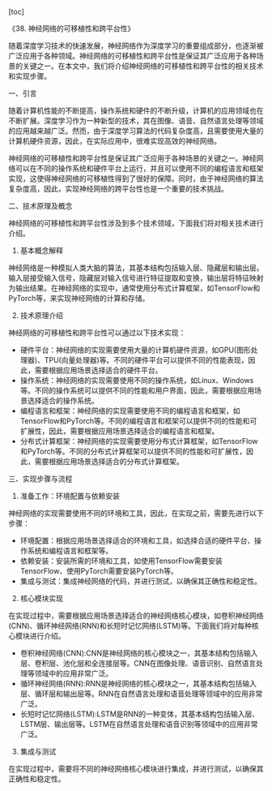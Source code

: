 
[toc]                    
                
                
《38. 神经网络的可移植性和跨平台性》

随着深度学习技术的快速发展，神经网络作为深度学习的重要组成部分，也逐渐被广泛应用于各种领域。神经网络的可移植性和跨平台性是保证其广泛应用于各种场景的关键之一。在本文中，我们将介绍神经网络的可移植性和跨平台性的相关技术和实现步骤。

一、引言

随着计算机性能的不断提高，操作系统和硬件的不断升级，计算机的应用领域也在不断扩展。深度学习作为一种新型的技术，其在图像、语音、自然语言处理等领域的应用越来越广泛。然而，由于深度学习算法的代码复杂度高，且需要使用大量的计算机硬件资源，因此，在实际应用中，很难实现高效的神经网络。

神经网络的可移植性和跨平台性是保证其广泛应用于各种场景的关键之一。神经网络可以在不同的操作系统和硬件平台上运行，并且可以使用不同的编程语言和框架实现，这使得神经网络的可移植性得到了很好的保障。同时，由于神经网络的算法复杂度高，因此，实现神经网络的跨平台性也是一个重要的技术挑战。

二、技术原理及概念

神经网络的可移植性和跨平台性涉及到多个技术领域，下面我们将对相关技术进行介绍。

1. 基本概念解释

神经网络是一种模拟人类大脑的算法，其基本结构包括输入层、隐藏层和输出层。输入层接受输入信号，隐藏层对输入信号进行特征提取和变换，输出层将特征映射为输出结果。在神经网络的实现中，通常使用分布式计算框架，如TensorFlow和PyTorch等，来实现神经网络的计算和存储。

2. 技术原理介绍

神经网络的可移植性和跨平台性可以通过以下技术实现：

- 硬件平台：神经网络的实现需要使用大量的计算机硬件资源，如GPU(图形处理器)、TPU(向量处理器)等。不同的硬件平台可以提供不同的性能表现，因此，需要根据应用场景选择适合的硬件平台。
- 操作系统：神经网络的实现需要使用不同的操作系统，如Linux、Windows等。不同的操作系统可以提供不同的性能和用户界面，因此，需要根据应用场景选择适合的操作系统。
- 编程语言和框架：神经网络的实现需要使用不同的编程语言和框架，如TensorFlow和PyTorch等。不同的编程语言和框架可以提供不同的性能和可扩展性，因此，需要根据应用场景选择适合的编程语言和框架。
- 分布式计算框架：神经网络的实现需要使用分布式计算框架，如TensorFlow和PyTorch等。不同的分布式计算框架可以提供不同的性能和可扩展性，因此，需要根据应用场景选择适合的分布式计算框架。

三、实现步骤与流程

1. 准备工作：环境配置与依赖安装

神经网络的实现需要使用不同的环境和工具，因此，在实现之前，需要先进行以下步骤：

- 环境配置：根据应用场景选择适合的环境和工具，如选择合适的硬件平台、操作系统和编程语言和框架等。
- 依赖安装：安装所需的环境和工具，如使用TensorFlow需要安装TensorFlow、使用PyTorch需要安装PyTorch等。
- 集成与测试：集成神经网络的代码，并进行测试，以确保其正确性和稳定性。

2. 核心模块实现

在实现过程中，需要根据应用场景选择适合的神经网络核心模块，如卷积神经网络(CNN)、循环神经网络(RNN)和长短时记忆网络(LSTM)等。下面我们将对每种核心模块进行介绍。

- 卷积神经网络(CNN):CNN是神经网络的核心模块之一，其基本结构包括输入层、卷积层、池化层和全连接层等。CNN在图像处理、语音识别、自然语言处理等领域中的应用非常广泛。
- 循环神经网络(RNN):RNN是神经网络的核心模块之一，其基本结构包括输入层、循环层和输出层等。RNN在自然语言处理和语音处理等领域中的应用非常广泛。
- 长短时记忆网络(LSTM):LSTM是RNN的一种变体，其基本结构包括输入层、LSTM层、输出层等。LSTM在自然语言处理和语音识别等领域中的应用非常广泛。

3. 集成与测试

在实现过程中，需要将不同的神经网络核心模块进行集成，并进行测试，以确保其正确性和稳定性。


